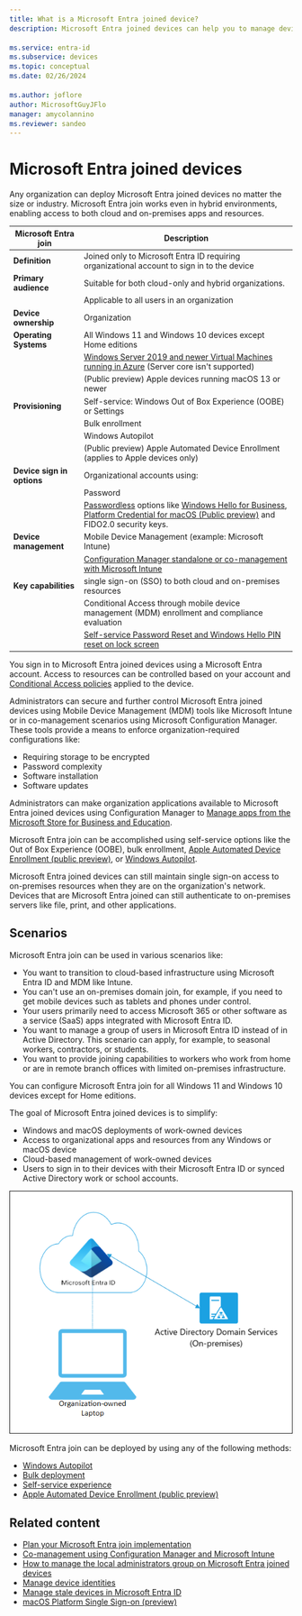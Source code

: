 ```yaml
---
title: What is a Microsoft Entra joined device?
description: Microsoft Entra joined devices can help you to manage devices accessing resources in your environment.

ms.service: entra-id
ms.subservice: devices
ms.topic: conceptual
ms.date: 02/26/2024

ms.author: joflore
author: MicrosoftGuyJFlo
manager: amycolannino
ms.reviewer: sandeo
---
```


# Microsoft Entra joined devices

Any organization can deploy Microsoft Entra joined devices no matter the size or industry. Microsoft Entra join works even in hybrid environments, enabling access to both cloud and on-premises apps and resources.

| Microsoft Entra join | Description |
| --- | --- |
| **Definition** | Joined only to Microsoft Entra ID requiring organizational account to sign in to the device |
| **Primary audience** | Suitable for both cloud-only and hybrid organizations. |
|   | Applicable to all users in an organization |
| **Device ownership** | Organization |
| **Operating Systems** | All Windows 11 and Windows 10 devices except Home editions |
|   | [Windows Server 2019 and newer Virtual Machines running in Azure](howto-vm-sign-in-azure-ad-windows.md) (Server core isn't supported) |
|   | (Public preview) Apple devices running macOS 13 or newer |
| **Provisioning** | Self-service: Windows Out of Box Experience (OOBE) or Settings |
|   | Bulk enrollment |
|   | Windows Autopilot |
|   | (Public preview) Apple Automated Device Enrollment (applies to Apple devices only) |
| **Device sign in options** | Organizational accounts using: |
|   | Password |
|   | [Passwordless](../authentication/concept-authentication-passwordless.md) options like [Windows Hello for Business](/windows/security/identity-protection/hello-for-business/hello-planning-guide), [Platform Credential for macOS (Public preview)](./macos-psso.md) and FIDO2.0 security keys. |
| **Device management** | Mobile Device Management (example: Microsoft Intune) |
|   | [Configuration Manager standalone or co-management with Microsoft Intune](/mem/configmgr/comanage/overview) |
| **Key capabilities** | single sign-on (SSO) to both cloud and on-premises resources |
|   | Conditional Access through mobile device management (MDM) enrollment and compliance evaluation |
|   | [Self-service Password Reset and Windows Hello PIN reset on lock screen](../authentication/howto-sspr-windows.md) |

You sign in to Microsoft Entra joined devices using a Microsoft Entra account. Access to resources can be controlled based on your account and [Conditional Access policies](../conditional-access/howto-conditional-access-policy-compliant-device.md) applied to the device.

Administrators can secure and further control Microsoft Entra joined devices using Mobile Device Management (MDM) tools like Microsoft Intune or in co-management scenarios using Microsoft Configuration Manager. These tools provide a means to enforce organization-required configurations like:

- Requiring storage to be encrypted
- Password complexity
- Software installation
- Software updates

Administrators can make organization applications available to Microsoft Entra joined devices using Configuration Manager to [Manage apps from the Microsoft Store for Business and Education](/mem/configmgr/apps/deploy-use/manage-apps-from-the-windows-store-for-business).

Microsoft Entra join can be accomplished using self-service options like the Out of Box Experience (OOBE), bulk enrollment, [Apple Automated Device Enrollment (public preview)](/mem/intune/enrollment/device-enrollment-program-enroll-macos), or [Windows Autopilot](/autopilot/enrollment-autopilot).

Microsoft Entra joined devices can still maintain single sign-on access to on-premises resources when they are on the organization's network. Devices that are Microsoft Entra joined can still authenticate to on-premises servers like file, print, and other applications.

## Scenarios

Microsoft Entra join can be used in various scenarios like:

- You want to transition to cloud-based infrastructure using Microsoft Entra ID and MDM like Intune.
- You can't use an on-premises domain join, for example, if you need to get mobile devices such as tablets and phones under control.
- Your users primarily need to access Microsoft 365 or other software as a service (SaaS) apps integrated with Microsoft Entra ID.
- You want to manage a group of users in Microsoft Entra ID instead of in Active Directory. This scenario can apply, for example, to seasonal workers, contractors, or students.
- You want to provide joining capabilities to workers who work from home or are in remote branch offices with limited on-premises infrastructure.

You can configure Microsoft Entra join for all Windows 11 and Windows 10 devices except for Home editions.

The goal of Microsoft Entra joined devices is to simplify:

- Windows and macOS deployments of work-owned devices
- Access to organizational apps and resources from any Windows or macOS device
- Cloud-based management of work-owned devices
- Users to sign in to their devices with their Microsoft Entra ID or synced Active Directory work or school accounts.

![A diagram showing Microsoft Entra joined devices interacting with an on-premises domain.](./media/concept-directory-join/azure-ad-joined-device.png)

Microsoft Entra join can be deployed by using any of the following methods:

- [Windows Autopilot](/autopilot/windows-autopilot)
- [Bulk deployment](/mem/intune/enrollment/windows-bulk-enroll)
- [Self-service experience](device-join-out-of-box.md)
- [Apple Automated Device Enrollment (public preview)](/mem/intune/enrollment/device-enrollment-program-enroll-macos)

## Related content

- [Plan your Microsoft Entra join implementation](device-join-plan.md)
- [Co-management using Configuration Manager and Microsoft Intune](/mem/configmgr/comanage/overview)
- [How to manage the local administrators group on Microsoft Entra joined devices](assign-local-admin.md)
- [Manage device identities](manage-device-identities.md)
- [Manage stale devices in Microsoft Entra ID](manage-stale-devices.md)
- [macOS Platform Single Sign-on (preview)](./macos-psso)
